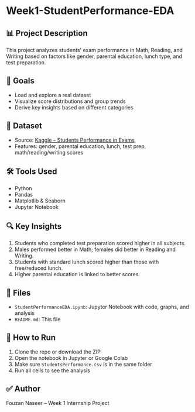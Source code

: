 # Week1-StudentPerformance-EDA

## 📊 Project Description

This project analyzes students' exam performance in Math, Reading, and Writing based on factors like gender, parental education, lunch type, and test preparation.

## 🧠 Goals

- Load and explore a real dataset
- Visualize score distributions and group trends
- Derive key insights based on different categories

## 📁 Dataset

- Source: [Kaggle – Students Performance in Exams](https://www.kaggle.com/datasets/spscientist/students-performance-in-exams)
- Features: gender, parental education, lunch, test prep, math/reading/writing scores

## 🛠 Tools Used

- Python
- Pandas
- Matplotlib & Seaborn
- Jupyter Notebook

## 🔍 Key Insights

1. Students who completed test preparation scored higher in all subjects.
2. Males performed better in Math; females did better in Reading and Writing.
3. Students with standard lunch scored higher than those with free/reduced lunch.
4. Higher parental education is linked to better scores.

## 📂 Files

- `StudentPerformanceEDA.ipynb`: Jupyter Notebook with code, graphs, and analysis
- `README.md`: This file

## 📌 How to Run

1. Clone the repo or download the ZIP
2. Open the notebook in Jupyter or Google Colab
3. Make sure `StudentsPerformance.csv` is in the same folder
4. Run all cells to see the analysis

## ✅ Author

Fouzan Naseer – Week 1 Internship Project
